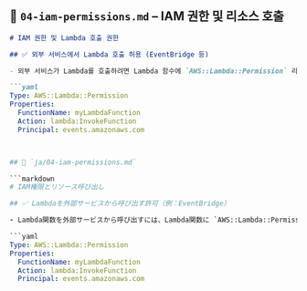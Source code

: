 ## 📄 `04-iam-permissions.md` – IAM 권한 및 리소스 호출

```markdown
# IAM 권한 및 Lambda 호출 권한

## ✅ 외부 서비스에서 Lambda 호출 허용 (EventBridge 등)

- 외부 서비스가 Lambda를 호출하려면 Lambda 함수에 `AWS::Lambda::Permission` 리소스를 추가해야 함

```yaml
Type: AWS::Lambda::Permission
Properties:
  FunctionName: myLambdaFunction
  Action: lambda:InvokeFunction
  Principal: events.amazonaws.com



## 📄 `ja/04-iam-permissions.md`

```markdown
# IAM権限とリソース呼び出し

## ✅ Lambdaを外部サービスから呼び出す許可（例：EventBridge）

- Lambda関数を外部サービスから呼び出すには、Lambda関数に `AWS::Lambda::Permission` リソースを追加する必要があります。

```yaml
Type: AWS::Lambda::Permission
Properties:
  FunctionName: myLambdaFunction
  Action: lambda:InvokeFunction
  Principal: events.amazonaws.com
